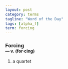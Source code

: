 ```yaml
---
layout: post
category: terms
tagline: "Word of the Day"
tags: [alpha_f]
term: forcing
---
```


<h3>Forcing<br/> <small>&mdash; v. (for<span>&middot;</span>cing)</small></h3>
<p><ol>
<li>a quartet</li>
</ol></p>
